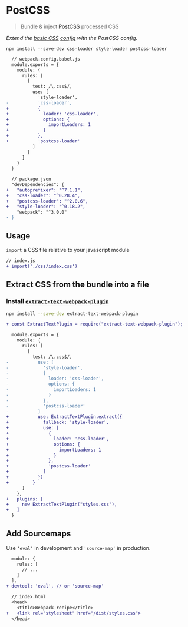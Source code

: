 # PostCSS
> Bundle & inject [PostCSS](http://postcss.org/) processed CSS

*Extend the [basic CSS](https://github.com/mrmartineau/webpack-recipes/tree/master/css/css#readme) [config](https://github.com/mrmartineau/webpack-recipes/blob/master/css/css/webpack.config.babel.js) with the PostCSS config.*

```
npm install --save-dev css-loader style-loader postcss-loader
```

```diff
  // webpack.config.babel.js
  module.exports = {
    module: {
      rules: [
        {
          test: /\.css$/,
          use: [
            'style-loader',
-           'css-loader',
+           {
+             loader: 'css-loader',
+             options: {
+               importLoaders: 1
+             }
+           },
+           'postcss-loader'
          ]
        }
      ]
    }
  }

  // package.json
  "devDependencies": {
+   "autoprefixer": "^7.1.1",
+   "css-loader": "^0.28.4",
+   "postcss-loader": "^2.0.6",
+   "style-loader": "^0.18.2",
    "webpack": "^3.0.0"
- }
```

## Usage
`import` a CSS file relative to your javascript module

```diff
// index.js
+ import('./css/index.css')
```

## Extract CSS from the bundle into a file

### Install [`extract-text-webpack-plugin`](https://github.com/webpack-contrib/extract-text-webpack-plugin)
```sh
npm install --save-dev extract-text-webpack-plugin
```

```diff
+ const ExtractTextPlugin = require("extract-text-webpack-plugin");

  module.exports = {
    module: {
      rules: [
        {
          test: /\.css$/,
-           use: [
-             'style-loader',
-             {
-               loader: 'css-loader',
-               options: {
-                 importLoaders: 1
-               }
-             },
-             'postcss-loader'
-           ]
+           use: ExtractTextPlugin.extract({
+             fallback: 'style-loader',
+             use: [
+               {
+                 loader: 'css-loader',
+                 options: {
+                   importLoaders: 1
+                 }
+               },
+               'postcss-loader'
+             ]
+           })
+         }
      ]
    },
+   plugins: [
+     new ExtractTextPlugin("styles.css"),
+   ]
  }
```

## Add Sourcemaps
Use `'eval'` in development and `'source-map'` in production.

```diff
  module: {
    rules: [
      // ...
    ]
  ],
+ devtool: 'eval', // or 'source-map'

  // index.html
  <head>
    <title>Webpack recipe</title>
+   <link rel="stylesheet" href="/dist/styles.css">
  </head>
```

